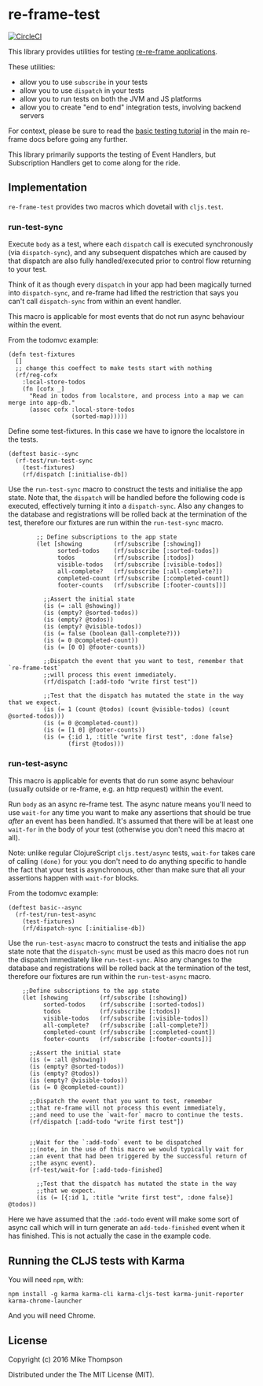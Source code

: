 # re-frame-test

[![CircleCI](https://circleci.com/gh/Day8/re-frame-test.svg?style=svg)](https://circleci.com/gh/Day8/re-frame-test)

This library provides utilities 
for testing [re-re-frame applications](https://github.com/Day8/re-frame).

These utilities:
  - allow you to use `subscribe` in your tests
  - allow you to use `dispatch` in your tests
  - allow you to run tests on both the JVM and JS platforms
  - allow you to create "end to end" integration tests, involving backend servers

For context, please be sure to read the 
[basic testing tutorial](https://github.com/Day8/re-frame/blob/master/docs/Testing.md) 
in the main re-frame docs before going any further.

This library primarily supports the testing of Event Handlers, but Subscription Handlers
get to come along for the ride.
 
## Implementation

`re-frame-test` provides two macros which dovetail with `cljs.test`.
 
### run-test-sync

Execute `body` as a test, where each `dispatch` call is executed
synchronously (via `dispatch-sync`), and any subsequent dispatches which are
caused by that dispatch are also fully handled/executed prior to control flow
returning to your test.

Think of it as though every `dispatch` in your app had been magically
turned into `dispatch-sync`, and re-frame had lifted the restriction that says
you can't call `dispatch-sync` from within an event handler.

This macro is applicable for most events that do not run async behaviour within the 
event.

From the todomvc example:

    (defn test-fixtures
      []
      ;; change this coeffect to make tests start with nothing
      (rf/reg-cofx
        :local-store-todos
        (fn [cofx _]
          "Read in todos from localstore, and process into a map we can merge into app-db."
          (assoc cofx :local-store-todos
                      (sorted-map)))))

Define some test-fixtures. In this case we have to ignore the localstore
in the tests.

    (deftest basic--sync
      (rf-test/run-test-sync
        (test-fixtures)
        (rf/dispatch [:initialise-db])
        
Use the `run-test-sync` macro to construct the tests and initialise the app state.
Note that, the `dispatch` will be handled before the following code is executed, 
effectively turning it into a `dispatch-sync`. Also any changes to the database
and registrations will be rolled back at the termination of the test, therefore 
our fixtures are run within the `run-test-sync` macro.
    
            ;; Define subscriptions to the app state
            (let [showing         (rf/subscribe [:showing])
                  sorted-todos    (rf/subscribe [:sorted-todos])
                  todos           (rf/subscribe [:todos])
                  visible-todos   (rf/subscribe [:visible-todos])
                  all-complete?   (rf/subscribe [:all-complete?])
                  completed-count (rf/subscribe [:completed-count])
                  footer-counts   (rf/subscribe [:footer-counts])] 
                 
              ;;Assert the initial state
              (is (= :all @showing))
              (is (empty? @sorted-todos))
              (is (empty? @todos))
              (is (empty? @visible-todos))
              (is (= false (boolean @all-complete?)))
              (is (= 0 @completed-count))
              (is (= [0 0] @footer-counts)) 
                 
              ;;Dispatch the event that you want to test, remember that `re-frame-test` 
              ;;will process this event immediately.
              (rf/dispatch [:add-todo "write first test"])
              
              ;;Test that the dispatch has mutated the state in the way that we expect.
              (is (= 1 (count @todos) (count @visible-todos) (count @sorted-todos)))
              (is (= 0 @completed-count))
              (is (= [1 0] @footer-counts))
              (is (= {:id 1, :title "write first test", :done false}
                     (first @todos)))

    
### run-test-async

This macro is applicable for events that do run some async behaviour 
(usually outside or re-frame, e.g. an http request) within the event.

Run `body` as an async re-frame test. The async nature means you'll need to
use `wait-for` any time you want to make any assertions that should be true
*after* an event has been handled.  It's assumed that there will be at least
one `wait-for` in the body of your test (otherwise you don't need this macro
at all).

Note: unlike regular ClojureScript `cljs.test/async` tests, `wait-for` takes
care of calling `(done)` for you: you don't need to do anything specific to
handle the fact that your test is asynchronous, other than make sure that all
your assertions happen with `wait-for` blocks.

From the todomvc example:

    (deftest basic--async
      (rf-test/run-test-async
        (test-fixtures)
        (rf/dispatch-sync [:initialise-db])
        
Use the `run-test-async` macro to construct the tests and initialise the app state
note that the `dispatch-sync` must be used as this macro does not run the dispatch
immediately like `run-test-sync`. Also any changes to the database
and registrations will be rolled back at the termination of the test, therefore
our fixtures are run within the `run-test-async` macro.

    
        ;;Define subscriptions to the app state
        (let [showing         (rf/subscribe [:showing])
              sorted-todos    (rf/subscribe [:sorted-todos])
              todos           (rf/subscribe [:todos])
              visible-todos   (rf/subscribe [:visible-todos])
              all-complete?   (rf/subscribe [:all-complete?])
              completed-count (rf/subscribe [:completed-count])
              footer-counts   (rf/subscribe [:footer-counts])]
          
          ;;Assert the initial state
          (is (= :all @showing))
          (is (empty? @sorted-todos))
          (is (empty? @todos))
          (is (empty? @visible-todos))
          (is (= 0 @completed-count))
                    
          ;;Dispatch the event that you want to test, remember 
          ;;that re-frame will not process this event immediately, 
          ;;and need to use the `wait-for` macro to continue the tests.
          (rf/dispatch [:add-todo "write first test"])
          
          
          ;;Wait for the `:add-todo` event to be dispatched 
          ;;(note, in the use of this macro we would typically wait for 
          ;;an event that had been triggered by the successful return of 
          ;;the async event).        
          (rf-test/wait-for [:add-todo-finished]
          
            ;;Test that the dispatch has mutated the state in the way 
            ;;that we expect.    
            (is (= [{:id 1, :title "write first test", :done false}] @todos))
            
Here we have assumed that the `:add-todo` event will make some sort of async 
call which will in turn generate an `add-todo-finished` event when it has finished.
This is not actually the case in the example code.

## Running the CLJS tests with Karma

You will need `npm`, with:

    npm install -g karma karma-cli karma-cljs-test karma-junit-reporter karma-chrome-launcher

And you will need Chrome.


## License

Copyright (c) 2016 Mike Thompson

Distributed under the The MIT License (MIT).
